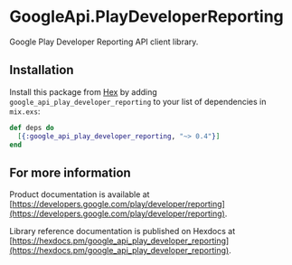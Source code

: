 # GoogleApi.PlayDeveloperReporting

Google Play Developer Reporting API client library.



## Installation

Install this package from [Hex](https://hex.pm) by adding
`google_api_play_developer_reporting` to your list of dependencies in `mix.exs`:

```elixir
def deps do
  [{:google_api_play_developer_reporting, "~> 0.4"}]
end
```

## For more information

Product documentation is available at [https://developers.google.com/play/developer/reporting](https://developers.google.com/play/developer/reporting).

Library reference documentation is published on Hexdocs at
[https://hexdocs.pm/google_api_play_developer_reporting](https://hexdocs.pm/google_api_play_developer_reporting).
